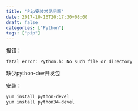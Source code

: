 ```yaml
---
title: "Pip安装常见问题"
date: 2017-10-16T20:17:30+08:00
draft: false
categories: ["Python"]
tags: ["pip"]
---
```


报错：

    fatal error: Python.h: No such file or directory

缺少python-dev开发包

<!--more-->

安装：

``` sh
yum install python-devel
yum install python34-devel
```

